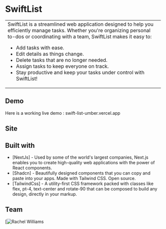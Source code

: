 # SwiftList

<table>
<tr>
<td>
  SwiftList is a streamlined web application designed to help you efficiently manage tasks. Whether you're organizing personal to-dos or coordinating with a team, SwiftList makes it easy to:

<ul>
<li>Add tasks with ease.</li>
<li>Edit details as things change.</li>
<li>Delete tasks that are no longer needed.</li>
<li>Assign tasks to keep everyone on track.</li>
<li>Stay productive and keep your tasks under control with SwiftList!</li>
</ul>
</td>
</tr>
</table>

## Demo

Here is a working live demo : swift-list-umber.vercel.app

## Site

## Built with

- [NextJs] - Used by some of the world's largest companies, Next.js enables you to create high-quality web applications with the power of React components.
- [Shadcn] - Beautifully designed components that you can copy and paste into your apps. Made with Tailwind CSS. Open source.
- [TailwindCss] - A utility-first CSS framework packed with classes like flex, pt-4, text-center and rotate-90 that can be composed to build any design, directly in your markup.

## Team

[![Rachel Williams](https://www.linkedin.com/in/rachel-williams-055938211/)
